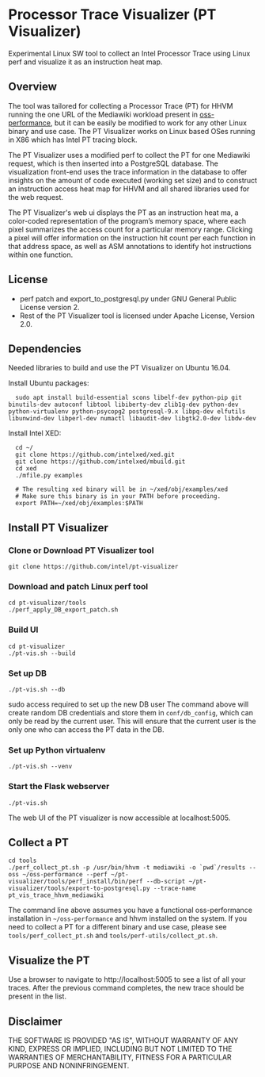 # Processor Trace Visualizer (PT Visualizer)

Experimental Linux SW tool to collect an Intel Processor Trace using Linux perf and visualize it as an instruction heat map.

## Overview

The tool was tailored for collecting a Processor Trace (PT) for HHVM running the one URL of the Mediawiki workload present in [oss-performance](https://github.com/facebookarchive/oss-performance), but it can be easily be modified to work for any other Linux binary and use case. The PT Visualizer works on Linux based OSes running in X86 which has Intel PT tracing block.

The PT Visualizer uses a modified perf to collect the PT for one Mediawiki request, which is then inserted into a PostgreSQL database. The visualization front-end uses the trace information in the database to offer insights on the amount of code executed (working set size) and to construct an instruction access heat map for HHVM and all shared libraries used for the web request.

The PT Visualizer's web ui displays the PT as an instruction heat ma, a color-coded representation of the program’s memory space, where each pixel summarizes the access count for a particular memory range. Clicking a pixel will offer information on the instruction hit count per each function in that address space, as well as ASM annotations to identify hot instructions within one function.

## License

 * perf patch and export_to_postgresql.py under GNU General Public License version 2.
 * Rest of the PT Visualizer tool is licensed under Apache License, Version 2.0.

## Dependencies

  Needed libraries to build and use the PT Visualizer on Ubuntu 16.04.

  Install Ubuntu packages:
```
  sudo apt install build-essential scons libelf-dev python-pip git binutils-dev autoconf libtool libiberty-dev zlib1g-dev python-dev python-virtualenv python-psycopg2 postgresql-9.x libpq-dev elfutils libunwind-dev libperl-dev numactl libaudit-dev libgtk2.0-dev libdw-dev
```
  Install Intel XED:
```
  cd ~/
  git clone https://github.com/intelxed/xed.git
  git clone https://github.com/intelxed/mbuild.git
  cd xed
  ./mfile.py examples
  
  # The resulting xed binary will be in ~/xed/obj/examples/xed
  # Make sure this binary is in your PATH before proceeding.
  export PATH=~/xed/obj/examples:$PATH
```


## Install PT Visualizer

### Clone or Download PT Visualizer tool
```
git clone https://github.com/intel/pt-visualizer
```

### Download and patch Linux perf tool
```
cd pt-visualizer/tools
./perf_apply_DB_export_patch.sh

```

### Build UI
```
cd pt-visualizer
./pt-vis.sh --build

```

### Set up DB
```
./pt-vis.sh --db
```
sudo access required to set up the new DB user
The command above will create random DB credentials and store them in
`conf/db_config`, which can only be read by the current user. This will
ensure that the current user is the only one who can access the PT data in
the DB.

### Set up Python virtualenv
```
./pt-vis.sh --venv
```

### Start the Flask webserver
```
./pt-vis.sh
```
The web UI of the PT visualizer is now accessible at localhost:5005.

## Collect a PT
```
cd tools
./perf_collect_pt.sh -p /usr/bin/hhvm -t mediawiki -o `pwd`/results --oss ~/oss-performance --perf ~/pt-visualizer/tools/perf_install/bin/perf --db-script ~/pt-visualizer/tools/export-to-postgresql.py --trace-name pt_vis_trace_hhvm_mediawiki
```
The command line above assumes you have a functional oss-performance installation
in `~/oss-performance` and hhvm installed on the system. If you need to collect
a PT for a different binary and use case, please see `tools/perf_collect_pt.sh`
and `tools/perf-utils/collect_pt.sh`.

## Visualize the PT
Use a browser to navigate to http://localhost:5005 to see a list of all your
traces. After the previous command completes, the new trace should be present
in the list.

## Disclaimer

THE SOFTWARE IS PROVIDED "AS IS", WITHOUT WARRANTY OF ANY KIND,
EXPRESS OR IMPLIED, INCLUDING BUT NOT LIMITED TO THE WARRANTIES OF
MERCHANTABILITY, FITNESS FOR A PARTICULAR PURPOSE AND NONINFRINGEMENT.
